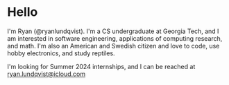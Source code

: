# Hello 

I'm Ryan (@ryanlundqvist). I'm a CS undergraduate at Georgia Tech, and I am interested in software engineering, applications of computing research, and math. I'm also an American and Swedish citizen and love to code, use hobby electronics, and study reptiles. 

 I'm looking for Summer 2024 internships, and I can be reached at ryan.lundqvist@icloud.com

<!---
RlundqvistJr/RlundqvistJr is a ✨ special ✨ repository because its `README.md` (this file) appears on your GitHub profile.
You can click the Preview link to take a look at your changes.
--->
